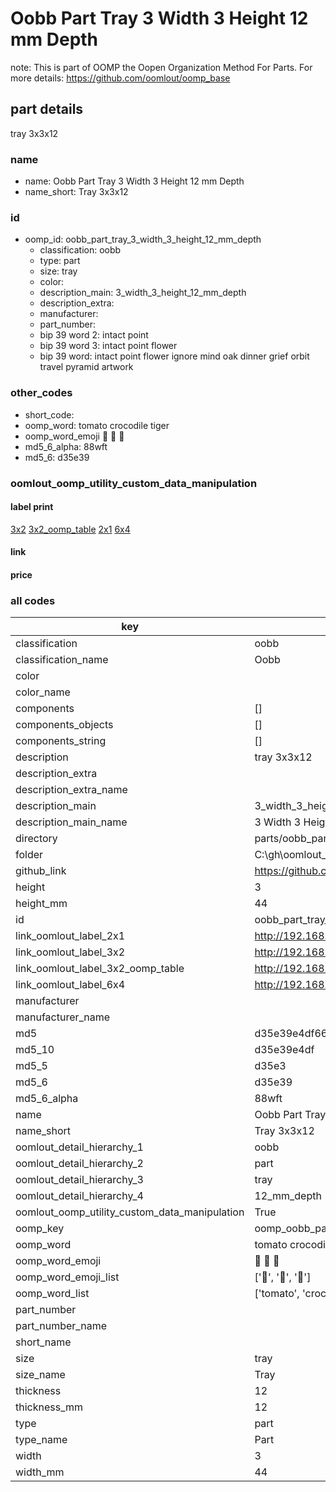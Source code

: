 # Oobb Part Tray 3 Width 3 Height 12 mm Depth  

note: This is part of OOMP the Oopen Organization Method For Parts. For more details: https://github.com/oomlout/oomp_base

##  part details
  



tray 3x3x12



### name
* name: Oobb Part Tray 3 Width 3 Height 12 mm Depth
* name_short: Tray 3x3x12 
### id
* oomp_id: oobb_part_tray_3_width_3_height_12_mm_depth
  * classification: oobb
  * type: part
  * size: tray
  * color: 
  * description_main: 3_width_3_height_12_mm_depth
  * description_extra: 
  * manufacturer: 
  * part_number: 
  * bip 39 word 2: intact point
  * bip 39 word 3: intact point flower
  * bip 39 word: intact point flower ignore mind oak dinner grief orbit travel pyramid artwork

### other_codes
* short_code: 
* oomp_word: tomato crocodile tiger
* oomp_word_emoji :tomato: :crocodile: :tiger:
* md5_6_alpha: 88wft
* md5_6: d35e39






### oomlout_oomp_utility_custom_data_manipulation
#### label print
[3x2](http://192.168.1.245:1112/?label=oomp%2088wft)
[3x2_oomp_table](http://192.168.1.108:1112/?label=oomp%2088wft)
[2x1](http://192.168.1.242:1112/?label=oomp%2088wft)
[6x4](http://192.168.1.55:1112/?label=oomp%2088wft)    

#### link

                              

#### price







### all codes 
| key | value |  
| --- | --- |  
| classification | oobb |  
| classification_name | Oobb |  
| color |  |  
| color_name |  |  
| components | [] |  
| components_objects | [] |  
| components_string | [] |  
| description | tray 3x3x12 |  
| description_extra |  |  
| description_extra_name |  |  
| description_main | 3_width_3_height_12_mm_depth |  
| description_main_name | 3 Width 3 Height 12 mm Depth |  
| directory | parts/oobb_part_tray_3_width_3_height_12_mm_depth |  
| folder | C:\gh\oomlout_oobb_version_4_generated_parts\parts\oobb_part_tray_3_width_3_height_12_mm_depth |  
| github_link | https://github.com/oomlout/oomlout_oomp_part_src/tree/main/parts/oobb_part_tray_3_width_3_height_12_mm_depth |  
| height | 3 |  
| height_mm | 44 |  
| id | oobb_part_tray_3_width_3_height_12_mm_depth |  
| link_oomlout_label_2x1 | http://192.168.1.242:1112/?label=oomp%2088wft |  
| link_oomlout_label_3x2 | http://192.168.1.245:1112/?label=oomp%2088wft |  
| link_oomlout_label_3x2_oomp_table | http://192.168.1.108:1112/?label=oomp%2088wft |  
| link_oomlout_label_6x4 | http://192.168.1.55:1112/?label=oomp%2088wft |  
| manufacturer |  |  
| manufacturer_name |  |  
| md5 | d35e39e4df6687ca5f46770cb329d3ac |  
| md5_10 | d35e39e4df |  
| md5_5 | d35e3 |  
| md5_6 | d35e39 |  
| md5_6_alpha | 88wft |  
| name | Oobb Part Tray 3 Width 3 Height 12 mm Depth |  
| name_short | Tray 3x3x12  |  
| oomlout_detail_hierarchy_1 | oobb |  
| oomlout_detail_hierarchy_2 | part |  
| oomlout_detail_hierarchy_3 | tray |  
| oomlout_detail_hierarchy_4 | 12_mm_depth |  
| oomlout_oomp_utility_custom_data_manipulation | True |  
| oomp_key | oomp_oobb_part_tray_3_width_3_height_12_mm_depth |  
| oomp_word | tomato crocodile tiger |  
| oomp_word_emoji | :tomato: :crocodile: :tiger: |  
| oomp_word_emoji_list | [':tomato:', ':crocodile:', ':tiger:'] |  
| oomp_word_list | ['tomato', 'crocodile', 'tiger'] |  
| part_number |  |  
| part_number_name |  |  
| short_name |  |  
| size | tray |  
| size_name | Tray |  
| thickness | 12 |  
| thickness_mm | 12 |  
| type | part |  
| type_name | Part |  
| width | 3 |  
| width_mm | 44 |  
